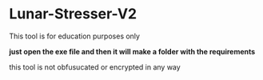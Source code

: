 # Lunar-Stresser-V2
This tool is for education purposes only

**just open the exe file and then it will make a folder with the requirements**

this tool is not obfusucated or encrypted in any way
